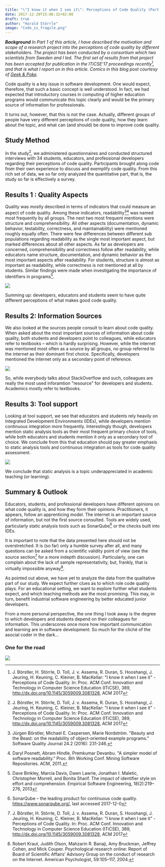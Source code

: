 ```yaml
---
title: "\"I know it when I see it\": Perceptions of Code Quality (Part 2)"
date: 2017-12-20T15:06:32+02:00
draft: true
author: "Harald Störrle"
image: "Code_is_fragile.png"
---
```

***Background*** *In Part 1 of this article, I have described the motivation and scope of a research project into the perceptions of code quality by different stakeholders. The project has been conducted by a consortium which two scientists from Sweden and I led. The first set of results from that project has been accepted for publication in the ITiCSE’17 proceedings recently[^3], and that is what I report on in this article. Comics in this blog post courtesy of [Geek & Poke](http://geek-and-poke.com/).*

Code quality is a key issue in software development. One would expect, therefore, that such a basic concept is well understood. In fact, we had expected that introductory courses in computing of higher education programs would communicate this topic clearly and would be the primary source of information for professionals.

It turns out, however, that this is not the case. Actually, different groups of people have very different perceptions of code quality, how they learn about the topic, and what can (and should) be done to improve code quality.

## Study Method
In the study[^3], we administered questionnaires and conducted structured interviews with 34 students, educators, and professional developers regarding their percept­ions of code quality. Participants brought along code from their own experience to discuss and exemplify code quality. From this rich set of data, we so far only analyzed the quantitative part, that is, the study so far is effectively a survey.

## Results 1 : Quality Aspects
Quality was mostly described in terms of indicators that could measure an aspect of code quality. Among these indicators, readability[^1][^5] was named most frequently by all groups. The next two most frequent mentions were structure and comprehensibility. All other aspects (documentation, dynamic behavior, testability, correctness, and maintainability) were mentioned roughly equally often. There were few differences between different sub populations regarding readability as the single most important aspect, but marked differences about all other aspects. As far as developers are concerned, comprehensibility and correctness follow after readability, while educators name structure, documentation, and dynamic behavior as the most important aspects after readability. For students, structure is almost as important as readability, while correctness is not mentioned at all by students. Similar findings were made when investigating the importance of identifiers in programs[^2].

![](/images/Properties_by_Group.png)

Summing up: developers, educators and students seem to have quite different perceptions of what makes good code quality.

## Results 2: Information Sources
We also looked at the sources people consult to learn about code quality. When asked about the most important sources of information about code quality, both students and developers point to colleagues, while educators refer to textbooks – which is hardly surprising. However, while the internet was mentioned most often as a source by all groups, no group referred to the internet as their dominant first choice. Specifically, developers mentioned the internet only as a secondary point of reference. 

![](/images/InformationSources.png)

So, while everybody talks about StackOverflow and such, colleagues are really the most used inforamtion "resource" for developers and students. Academics mostly refer to textbooks.

## Results 3: Tool support
Looking at tool support, we see that educators and students rely heavily on Integrated Development Environments (IDEs), while developers mention continuous integration more frequently. Interestingly though, developers mention static analysis tools as their most frequent primary choice of tools, while both educators and students mention it only as a secondary tool of choice. We conclude from this that education should pay greater emphasis to static analysis tools and continuous integration as tools for code quality assessment.

![](/images/Tools.png)

We conclude that static analysis is a topic underappreciated in academic teaching (or learning).

## Summary & Outlook
Educators, students, and professional developers have different opinions on what code quality is, and how they form their opinions. Practitioners, it appears, follow an apprenticing model. The internet is an important source of information, but not the first source consulted. Tools are widely used, particularly static analysis tools such as SonarQube[^6] or the checks built into IDEs.

It is important to note that the data presented here should not be overstretched. It is (so far) only a humble survey after all, and many questions can be asked from a scientific validity point of view (see the source section[^3] for a more indepth discussion). Particularly, one can complain about the lack of sample representativity, but, frankly, that is virtually impossible anyway[^4].

As pointed out above, we have yet to analyze the data from the qualitative part of our study. We expect further clues as to which role code quality plays. For an educational setting, we want to explore further what students expect, and which teaching methods are the most promising. This may, in turn, benefit industrial software engineering by better educated junior developers.

From a more personal perspective, the one thing I took away is the degree to which developers and students depend on their colleagues for information. This underscores once more how important communication and learning are in software development. So much for the cliché of the asocial coder in the dark...

### One for the road
![](/images/CommentsImportant.png)

[^1]: Jürgen Börstler, Michael E. Caspersen, Marie Nordström. "Beauty and the Beast: on the readability of object-oriented example programs." Software Quality Journal 24.2 (2016): 231-246.
[^2]: Dave Binkley, Marcia Davis, Dawn Lawrie, Jonathan I. Maletic, Christopher Morrell, and Bonita Sharif. The impact of identifier style on effort and comprehension. Empirical Software Engineering, 18(2):219–276, 2013
[^3]: J. Börstler, H. Störrle, D. Toll, J. v. Assema, R. Duran, S. Hooshangi, J. Jeuring, H. Keuning, C. Kleiner, B. MacKellar: "I know it when I see it" - Perceptions of Code Quality. In: Proc. ACM Conf. Innovation and Technology in Computer Science Education (ITiCSE), 389, http://dx.doi.org/10.1145/3059009.3081328, ACM 2017
[^4]: Robert Kraut, Judith Olson, Mahzarin R. Banaji, Amy Bruckman, Jeffrey Cohen, and Mick Couper. Psychological research online: Report of Board of Scientific Affairs’ Advisory Group on the conduct of research on the Internet. American Psychologist, 59:105–117, 2004.
[^5]: Daryl Posnett, Abram Hindle, Premkumar Devanbu. "A simpler model of software readability." Proc. 8th Working Conf. Mining Software Repositories. ACM, 2011.
[^6]: SonarQube – the leading product for continuous code quality. https://www.sonarqube.org/, last accessed 2017-12-0